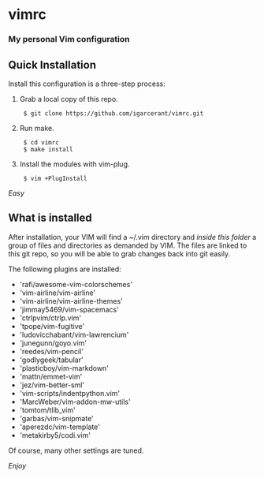 # vimrc
### My personal Vim configuration

## Quick Installation

Install this configuration is a three-step process:

 1. Grab a local copy of this repo.
    ```
     $ git clone https://github.com/igarcerant/vimrc.git
    ```
 2. Run make.
    ```
     $ cd vimrc
     $ make install
    ```
 3. Install the modules with vim-plug.
    ```
     $ vim +PlugInstall
    ```

*Easy*

## What is installed

After installation, your VIM will find a ~/.vim directory and *inside this folder* a group
of files and directories as demanded by VIM. The files are linked to this git repo, so you
will be able to grab changes back into git easily.

The following plugins are installed:

 * 'rafi/awesome-vim-colorschemes'
 * 'vim-airline/vim-airline'
 * 'vim-airline/vim-airline-themes'
 * 'jimmay5469/vim-spacemacs'
 * 'ctrlpvim/ctrlp.vim'
 * 'tpope/vim-fugitive'
 * 'ludovicchabant/vim-lawrencium'
 * 'junegunn/goyo.vim'
 * 'reedes/vim-pencil'
 * 'godlygeek/tabular'
 * 'plasticboy/vim-markdown'
 * 'mattn/emmet-vim'
 * 'jez/vim-better-sml'
 * 'vim-scripts/indentpython.vim'
 * 'MarcWeber/vim-addon-mw-utils'
 * 'tomtom/tlib_vim'
 * 'garbas/vim-snipmate'
 * 'aperezdc/vim-template'
 * 'metakirby5/codi.vim'

Of course, many other settings are tuned.

*Enjoy*


